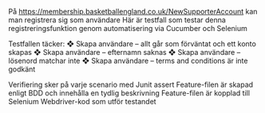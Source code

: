 På https://membership.basketballengland.co.uk/NewSupporterAccount 
kan man registrera sig som användare
Här är testfall som testar denna
registreringsfunktion genom automatisering
via Cucumber och Selenium

Testfallen täcker:
❖ Skapa användare – allt går som förväntat
och ett konto skapas
❖ Skapa användare – efternamn saknas
❖ Skapa användare – lösenord matchar inte
❖ Skapa användare – terms and conditions är
inte godkänt

Verifiering sker på varje scenario med Junit assert
Feature-filen är skapad enligt BDD och innehålla en tydlig beskrivning
Feature-filen är kopplad till Selenium Webdriver-kod som utför testandet
